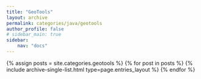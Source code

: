 ```yaml
---
title: "GeoTools"
layout: archive
permalink: categories/java/geotools
author_profile: false
# sidebar_main: true
sidebar:
    nav: "docs"
---
```


{% assign posts = site.categories.geotools %}
{% for post in posts %} {% include archive-single-list.html type=page.entries_layout %} {% endfor %}